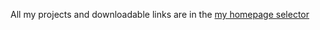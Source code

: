 
  All my projects and downloadable links are in the <a href="https://omgwer.github.io/ispring_learn/index.html"> my homepage selector</a>
